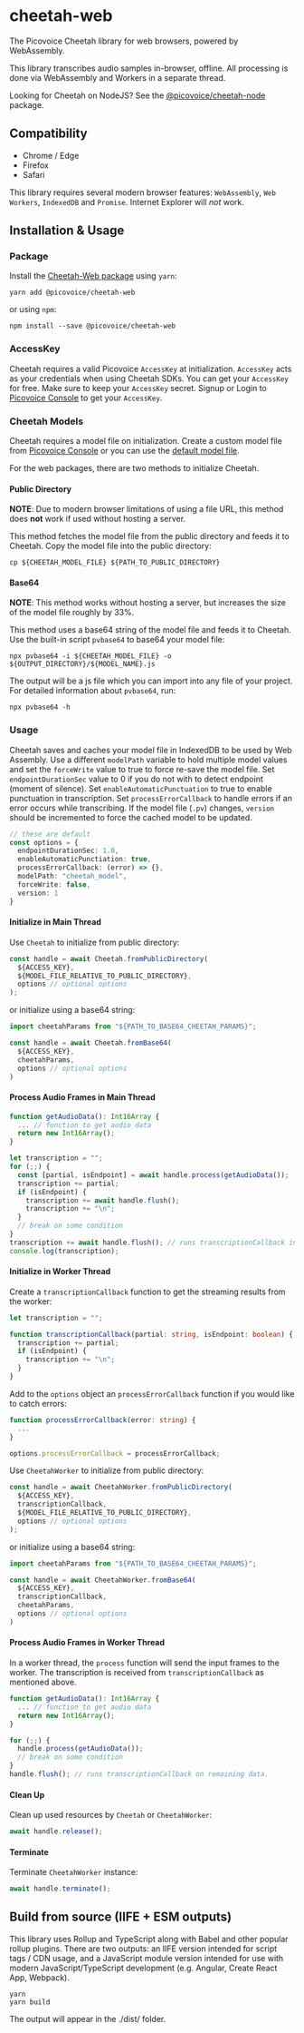 # cheetah-web

The Picovoice Cheetah library for web browsers, powered by WebAssembly.

This library transcribes audio samples in-browser, offline. All processing is done via WebAssembly and Workers in a separate thread.

Looking for Cheetah on NodeJS? See the [@picovoice/cheetah-node](https://www.npmjs.com/package/@picovoice/cheetah-node) package.

## Compatibility

- Chrome / Edge
- Firefox
- Safari

This library requires several modern browser features: `WebAssembly`, `Web Workers`, `IndexedDB` and `Promise`. Internet Explorer will _not_ work.

## Installation & Usage

### Package

Install the [Cheetah-Web package](https://www.npmjs.com/package/@picovoice/cheetah-web) using `yarn`:

```console
yarn add @picovoice/cheetah-web
```

or using `npm`:

```console
npm install --save @picovoice/cheetah-web
```

### AccessKey

Cheetah requires a valid Picovoice `AccessKey` at initialization. `AccessKey` acts as your credentials when using Cheetah SDKs.
You can get your `AccessKey` for free. Make sure to keep your `AccessKey` secret.
Signup or Login to [Picovoice Console](https://console.picovoice.ai/) to get your `AccessKey`.

### Cheetah Models

Cheetah requires a model file on initialization. Create a custom model file from [Picovoice Console](https://console.picovoice.ai/cat)
or you can use the [default model file](https://github.com/Picovoice/cheetah/blob/master/lib/common/cheetah_params.pv).

For the web packages, there are two methods to initialize Cheetah.

#### Public Directory

**NOTE**: Due to modern browser limitations of using a file URL, this method does __not__ work if used without hosting a server.

This method fetches the model file from the public directory and feeds it to Cheetah. Copy the model file into the public directory:

```console
cp ${CHEETAH_MODEL_FILE} ${PATH_TO_PUBLIC_DIRECTORY}
```

#### Base64

**NOTE**: This method works without hosting a server, but increases the size of the model file roughly by 33%.

This method uses a base64 string of the model file and feeds it to Cheetah. Use the built-in script `pvbase64` to
base64 your model file:

```console
npx pvbase64 -i ${CHEETAH_MODEL_FILE} -o ${OUTPUT_DIRECTORY}/${MODEL_NAME}.js
```

The output will be a js file which you can import into any file of your project. For detailed information about `pvbase64`,
run:

```console
npx pvbase64 -h
```

### Usage

Cheetah saves and caches your model file in IndexedDB to be used by Web Assembly. Use a different `modelPath` variable
to hold multiple model values and set the `forceWrite` value to true to force re-save the model file. Set `endpointDurationSec`
value to 0 if you do not with to detect endpoint (moment of silence). Set `enableAutomaticPunctuation` to
true to enable  punctuation in transcription. Set `processErrorCallback` to handle errors if an error occurs
while transcribing. If the model file (`.pv`) changes, `version` should be incremented to force the cached model to be updated.

```typescript
// these are default
const options = {
  endpointDurationSec: 1.0,
  enableAutomaticPunctiation: true,
  processErrorCallback: (error) => {},
  modelPath: "cheetah_model",
  forceWrite: false,
  version: 1
}
```

#### Initialize in Main Thread

Use `Cheetah` to initialize from public directory:

```typescript
const handle = await Cheetah.fromPublicDirectory(
  ${ACCESS_KEY},
  ${MODEL_FILE_RELATIVE_TO_PUBLIC_DIRECTORY},
  options // optional options
);
```

or initialize using a base64 string:

```typescript
import cheetahParams from "${PATH_TO_BASE64_CHEETAH_PARAMS}";

const handle = await Cheetah.fromBase64(
  ${ACCESS_KEY},
  cheetahParams,
  options // optional options
)
```

#### Process Audio Frames in Main Thread

```typescript
function getAudioData(): Int16Array {
  ... // function to get audio data
  return new Int16Array();
}

let transcription = "";
for (;;) {
  const [partial, isEndpoint] = await handle.process(getAudioData());
  transcription += partial;
  if (isEndpoint) {
    transcription += await handle.flush();
    transcription += "\n";
  }
  // break on some condition
}
transcription += await handle.flush(); // runs transcriptionCallback in remaining data
console.log(transcription);
```

#### Initialize in Worker Thread

Create a `transcriptionCallback` function to get the streaming results
from the worker:

```typescript
let transcription = "";

function transcriptionCallback(partial: string, isEndpoint: boolean) {
  transcription += partial;
  if (isEndpoint) {
    transcription += "\n";
  }
}
```

Add to the `options` object an `processErrorCallback` function if you would like
to catch errors:

```typescript
function processErrorCallback(error: string) {
  ...
}

options.processErrorCallback = processErrorCallback;
```

Use `CheetahWorker` to initialize from public directory:

```typescript
const handle = await CheetahWorker.fromPublicDirectory(
  ${ACCESS_KEY},
  transcriptionCallback,
  ${MODEL_FILE_RELATIVE_TO_PUBLIC_DIRECTORY},
  options // optional options
);
```

or initialize using a base64 string:

```typescript
import cheetahParams from "${PATH_TO_BASE64_CHEETAH_PARAMS}";

const handle = await CheetahWorker.fromBase64(
  ${ACCESS_KEY},
  transcriptionCallback,
  cheetahParams,
  options // optional options
)
```

#### Process Audio Frames in Worker Thread

In a worker thread, the `process` function will send the input frames to the worker.
The transcription is received from `transcriptionCallback` as mentioned above.

```typescript
function getAudioData(): Int16Array {
  ... // function to get audio data
  return new Int16Array();
}

for (;;) {
  handle.process(getAudioData());
  // break on some condition
}
handle.flush(); // runs transcriptionCallback on remaining data.
```

#### Clean Up

Clean up used resources by `Cheetah` or `CheetahWorker`:

```typescript
await handle.release();
```

#### Terminate

Terminate `CheetahWorker` instance:

```typescript
await handle.terminate();
```

## Build from source (IIFE + ESM outputs)

This library uses Rollup and TypeScript along with Babel and other popular rollup plugins. There are two outputs: an IIFE version intended for script tags / CDN usage, and a JavaScript module version intended for use with modern JavaScript/TypeScript development (e.g. Angular, Create React App, Webpack).

```console
yarn
yarn build
```

The output will appear in the ./dist/ folder.
